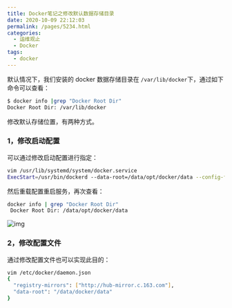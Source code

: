 ```yaml
---
title: Docker笔记之修改默认数据存储目录
date: 2020-10-09 22:12:03
permalink: /pages/5234.html
categories:
  - 运维观止
  - Docker
tags:
  - docker
---
```


默认情况下，我们安装的 docker 数据存储目录在 `/var/lib/docker`下，通过如下命令可以查看：



```sh
$ docker info |grep "Docker Root Dir"
Docker Root Dir: /var/lib/docker
```



修改默认存储位置，有两种方式。



### 1，修改启动配置



可以通过修改启动配置进行指定：



```sh
vim /usr/lib/systemd/system/docker.service
ExecStart=/usr/bin/dockerd --data-root=/data/opt/docker/data --config-file=/data/opt/docker/conf/daemon.json
```



然后重载配置重启服务，再次查看：



```sh
docker info | grep "Docker Root Dir"
 Docker Root Dir: /data/opt/docker/data
```





![img](http://tvax3.sinaimg.cn/large/71cfeb93ly1gf8j98nwr1j20no0zkq7u.jpg)





### 2，修改配置文件



通过修改配置文件也可以实现此目的：



```sh
vim /etc/docker/daemon.json
{
  "registry-mirrors": ["http://hub-mirror.c.163.com"],
  "data-root": "/data/docker/data"
}
```
